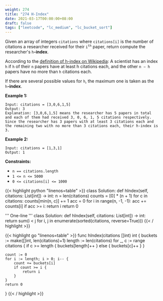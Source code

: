 ```yaml
---
weight: 274
title: "274 H-Index"
date: 2021-03-17T00:00:00+08:00
draft: false
tags: ["leetcode", "lc_medium", "lc_bucket_sort"]
---
```


Given an array of integers `citations` where `citations[i]` is the number of citations a researcher received for their <code>i<sup>th</sup></code> paper, return compute the researcher's `h`**-index**.

According to the [definition of h-index on Wikipedia](https://en.wikipedia.org/wiki/H-index): A scientist has an index `h` if `h` of their `n` papers have at least h citations each, and the other `n − h` papers have no more than `h` citations each.

If there are several possible values for `h`, the maximum one is taken as the `h`**-index**.

**Example 1:**
```
Input: citations = [3,0,6,1,5]
Output: 3
Explanation: [3,0,6,1,5] means the researcher has 5 papers in total
and each of them had received 3, 0, 6, 1, 5 citations respectively.
Since the researcher has 3 papers with at least 3 citations each and
the remaining two with no more than 3 citations each, their h-index is 3.
```
**Example 2:**
```
Input: citations = [1,3,1]
Output: 1
```

**Constraints:**

- `n == citations.length`
- `1 <= n <= 5000`
- `0 <= citations[i] <= 1000`

<div class="tabs"></div>
<div class="tab-content">
<div id="python" class="lang">
{{< highlight python "linenos=table" >}}
class Solution:
    def hIndex(self, citations: List[int]) -> int:
        n = len(citations)
        counts = [0] * (n + 1)
        for c in citations:
            counts[min(n, c)] += 1
        acc = 0
        for i in range(n, -1, -1):
            acc += counts[i]
            if acc >= i:
                return i
        return 0

'''
One-line
'''
class Solution:
    def hIndex(self, citations: List[int]) -> int:
        return sum(i < j for i, j in enumerate(sorted(citations, reverse=True)))
{{< / highlight >}}
</div>

<div id="golang" class="lang">
{{< highlight go "linenos=table" >}}
func hIndex(citations []int) int {
	buckets := make([]int, len(citations)+1)
	length := len(citations)
	for _, c := range citations {
		if c >= length {
			buckets[length]++
		} else {
			buckets[c]++
		}
	}

	count := 0
	for i := length; i > 0; i-- {
		count += buckets[i]
		if count >= i {
			return i
		}
	}
	return 0
}
{{< / highlight >}}
</div>
</div>
